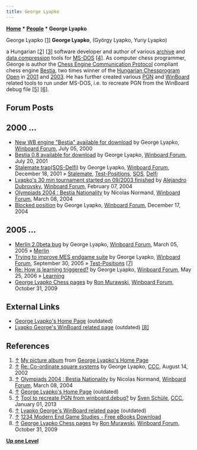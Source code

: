 ```yaml
---
title: George Lyapko
---
```

**[Home](Home "Home") * [People](People "People") * George Lyapko**

[](http://www.oocities.org/siliconvalley/lab/6606/pictures.htm) George Lyapko <a id="cite-note-1" href="#cite-ref-1">[1]</a>
**George Lyapko**, (György Lyapko, Yuriy Lyapko)

a Hungarian <a id="cite-note-2" href="#cite-ref-2">[2]</a> <a id="cite-note-3" href="#cite-ref-3">[3]</a> software developer and author of various [archive](https://en.wikipedia.org/wiki/Archive) and [data compression](https://en.wikipedia.org/wiki/Data_compression) tools for [MS-DOS](MS-DOS "MS-DOS") <a id="cite-note-4" href="#cite-ref-4">[4]</a>.
As computer chess programmer, George is author the [Chess Engine Communication Protocol](Chess_Engine_Communication_Protocol "Chess Engine Communication Protocol") compliant chess engine [Bestia](Bestia "Bestia"), two times winner of the [Hungarian Chessprogram Open](Hungarian_Chessprogram_Open "Hungarian Chessprogram Open") in [2001](MASPV_2001 "MASPV 2001") and [2003](MASPV_2003 "MASPV 2003").
He has further created various [PGN](Portable_Game_Notation "Portable Game Notation") and [WinBoard](WinBoard "WinBoard") related tools to run under MS-DOS, i.e. to recreate PGN from the WinBoard debug file <a id="cite-note-5" href="#cite-ref-5">[5]</a> <a id="cite-note-6" href="#cite-ref-6">[6]</a>.

## Forum Posts

## 2000 ...

- [New WB engine "Bestia" available for download](http://www.open-aurec.com/wbforum/viewtopic.php?f=18&t=31917) by George Lyapko, [Winboard Forum](Computer_Chess_Forums "Computer Chess Forums"), July 05, 2000
- [Bestia 0.8 available for download](http://www.open-aurec.com/wbforum/viewtopic.php?f=18&t=34232) by George Lyapko, [Winboard Forum](Computer_Chess_Forums "Computer Chess Forums"), July 20, 2001
- [Stalemate trap(SOS-Delfi)](http://www.open-aurec.com/wbforum/viewtopic.php?f=18&t=35352) by George Lyapko, [Winboard Forum](Computer_Chess_Forums "Computer Chess Forums"), December 18, 2001 » [Stalemate](Stalemate "Stalemate"), [Test-Positions](Test-Positions "Test-Positions"), [SOS](SOS "SOS"), [Delfi](Delfi "Delfi")
- [Lyapko's 30 min tournament started on 09/2003 finished](http://www.open-aurec.com/wbforum/viewtopic.php?f=18&t=46376&p=175677) by [Alejandro Dubrovsky](Alejandro_Dubrovsky "Alejandro Dubrovsky"), [Winboard Forum](Computer_Chess_Forums "Computer Chess Forums"), February 07, 2004
- [Olympiads 2004 : Bestia Nationality](http://www.open-aurec.com/wbforum/viewtopic.php?f=18&t=46770) by Nicolas Normand, [Winboard Forum](Computer_Chess_Forums "Computer Chess Forums"), March 08, 2004
- [Blocked position](http://www.open-aurec.com/wbforum/viewtopic.php?f=2&t=1024) by George Lyapko, [Winboard Forum](Computer_Chess_Forums "Computer Chess Forums"), December 17, 2004

## 2005 ...

- [Merlin 2.0beta bug](http://www.open-aurec.com/wbforum/viewtopic.php?f=2&t=1858) by George Lyapko, [Winboard Forum](Computer_Chess_Forums "Computer Chess Forums"), March 05, 2005 » [Merlin](</Merlin_(HU)> "Merlin (HU)")
- [Trying to improve MES endgame suite](http://www.open-aurec.com/wbforum/viewtopic.php?f=2&t=3589) by George Lyapko, [Winboard Forum](Computer_Chess_Forums "Computer Chess Forums"), September 30, 2005 » [Test-Positions](Test-Positions "Test-Positions") <a id="cite-note-7" href="#cite-ref-7">[7]</a>
- [Re: How is learning triggered?](http://www.open-aurec.com/wbforum/viewtopic.php?f=2&t=4867&p=25131#p25131) by George Lyapko, [Winboard Forum](Computer_Chess_Forums "Computer Chess Forums"), May 25, 2006 » [Learning](Learning "Learning")
- [George Lyapko Chess pages](http://www.open-aurec.com/wbforum/viewtopic.php?f=2&t=50524) by [Ron Murawski](Ron_Murawski "Ron Murawski"), [Winboard Forum](Computer_Chess_Forums "Computer Chess Forums"), October 31, 2009

## External Links

- [George Lyapko's Home Page](http://www.oocities.org/siliconvalley/lab/6606/) (outdated)
- [Lyapko George's WinBoard related page](http://www.oocities.org/siliconvalley/lab/6606/winboard.htm) (outdated) <a id="cite-note-8" href="#cite-ref-8">[8]</a>

## References

1. <a id="cite-ref-1" href="#cite-note-1">↑</a> [My picture album](http://www.oocities.org/siliconvalley/lab/6606/pictures.htm) from [George Lyapko's Home Page](http://www.oocities.org/siliconvalley/lab/6606/)
1. <a id="cite-ref-2" href="#cite-note-2">↑</a> [Re: Co-ordinate square systems](https://www.stmintz.com/ccc/index.php?id=245564) by George Lyapko, [CCC](CCC "CCC"), August 14, 2002
1. <a id="cite-ref-3" href="#cite-note-3">↑</a> [Olympiads 2004 : Bestia Nationality](http://www.open-aurec.com/wbforum/viewtopic.php?f=18&t=46770) by Nicolas Normand, [Winboard Forum](Computer_Chess_Forums "Computer Chess Forums"), March 08, 2004
1. <a id="cite-ref-4" href="#cite-note-4">↑</a> [George Lyapko's Home Page](http://www.oocities.org/siliconvalley/lab/6606/) (outdated)
1. <a id="cite-ref-5" href="#cite-note-5">↑</a> [Tool to recreate PGN from winboard.debug?](http://www.talkchess.com/forum/viewtopic.php?t=46721) by [Sven Schüle](Sven_Sch%C3%BCle "Sven Schüle"), [CCC](CCC "CCC"), January 01, 2013
1. <a id="cite-ref-6" href="#cite-note-6">↑</a> [Lyapko George's WinBoard related page](http://www.oocities.org/siliconvalley/lab/6606/winboard.htm) (outdated)
1. <a id="cite-ref-7" href="#cite-note-7">↑</a> [1234 Modern End Game Studies - Free eBooks Download](http://www.ebook3000.com/1234-Modern-End-Game-Studies_118820.html)
1. <a id="cite-ref-8" href="#cite-note-8">↑</a> [George Lyapko Chess pages](http://www.open-aurec.com/wbforum/viewtopic.php?f=2&t=50524) by [Ron Murawski](Ron_Murawski "Ron Murawski"), [Winboard Forum](Computer_Chess_Forums "Computer Chess Forums"), October 31, 2009

**[Up one Level](People "People")**

